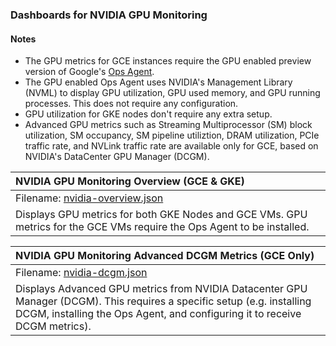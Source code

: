 ### Dashboards for NVIDIA GPU Monitoring

#### Notes

- The GPU metrics for GCE instances require the GPU enabled preview version of Google's [Ops Agent](https://cloud.google.com/stackdriver/docs/solutions/agents/ops-agent).
- The GPU enabled Ops Agent uses NVIDIA's Management Library (NVML) to display GPU utilization, GPU used memory, and GPU running processes. This does not require any configuration.
- GPU utilization for GKE nodes don't require any extra setup.
- Advanced GPU metrics such as Streaming Multiprocessor (SM) block utilization, SM occupancy, SM pipeline utiliztion, DRAM utilization, PCIe traffic rate, and NVLink traffic rate are available only for GCE, based on NVIDIA's DataCenter GPU Manager (DCGM).

|NVIDIA GPU Monitoring Overview (GCE & GKE)|
|:------------------|
|Filename: [nvidia-overview.json](nvidia-overview.json)|
|Displays GPU metrics for both GKE Nodes and GCE VMs.  GPU metrics for the GCE VMs require the Ops Agent to be installed.|

|NVIDIA GPU Monitoring Advanced DCGM Metrics (GCE Only)|
|:------------------|
|Filename: [nvidia-dcgm.json](nvidia-dcgm.json)|
|Displays Advanced GPU metrics from NVIDIA Datacenter GPU Manager (DCGM).  This requires a specific setup (e.g. installing DCGM, installing the Ops Agent, and configuring it to receive DCGM metrics).|
